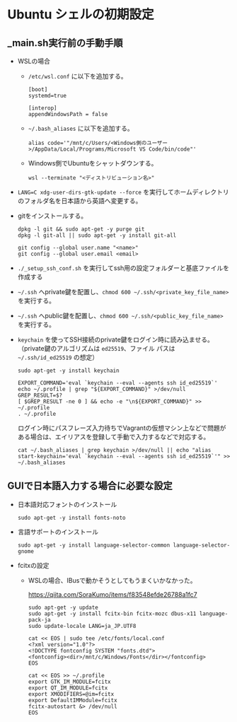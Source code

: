 # Ubuntu シェルの初期設定

## _main.sh実行前の手動手順

- WSLの場合

  - `/etc/wsl.conf` に以下を追加する。

      ```text
      [boot]
      systemd=true

      [interop]
      appendWindowsPath = false
      ```

  - `~/.bash_aliases` に以下を追加する。

      ```text
      alias code='"/mnt/c/Users/<Windows側のユーザー>/AppData/Local/Programs/Microsoft VS Code/bin/code"'
      ```

  - Windows側でUbuntuをシャットダウンする。

      ```pwsh
      wsl --terminate "<ディストリビューション名>"
      ```

- `LANG=C xdg-user-dirs-gtk-update --force` を実行してホームディレクトリのフォルダ名を日本語から英語へ変更する。

- gitをインストールする。

  ```shell
  dpkg -l git && sudo apt-get -y purge git
  dpkg -l git-all || sudo apt-get -y install git-all
  ```

  ```shell
  git config --global user.name "<name>"
  git config --global user.email <email>
  ```

- `./_setup_ssh_conf.sh` を実行してssh用の設定フォルダーと基底ファイルを作成する

- `~/.ssh` へprivate鍵を配置し、`chmod 600 ~/.ssh/<private_key_file_name>` を実行する。

- `~/.ssh` へpublic鍵を配置し、`chmod 600 ~/.ssh/<public_key_file_name>` を実行する。

- `keychain` を使ってSSH接続のprivate鍵をログイン時に読み込ませる。
  （private鍵のアルゴリズムは `ed25519`、ファイル パスは `~/.ssh/id_ed25519` の想定）

  ```shell
  sudo apt-get -y install keychain

  EXPORT_COMMAND='eval `keychain --eval --agents ssh id_ed25519`'
  echo ~/.profile | grep "${EXPORT_COMMAND}" >/dev/null
  GREP_RESULT=$?
  [ $GREP_RESULT -ne 0 ] && echo -e "\n${EXPORT_COMMAND}" >> ~/.profile
  . ~/.profile
  ```

  ログイン時にパスフレーズ入力待ちでVagrantの仮想マシン上などで問題がある場合は、エイリアスを登録して手動で入力するなどで対応する。

  ```shell
  cat ~/.bash_aliases | grep keychain >/dev/null || echo "alias start-keychain='eval `keychain --eval --agents ssh id_ed25519`'" >> ~/.bash_aliases
  ```

## GUIで日本語入力する場合に必要な設定

- 日本語対応フォントのインストール

  ```shell
  sudo apt-get -y install fonts-noto
  ```

- 言語サポートのインストール

  ```shell
  sudo apt-get -y install language-selector-common language-selector-gnome
  ```

- fcitxの設定
  - WSLの場合、IBusで動かそうとしてもうまくいかなかった。

    <https://qiita.com/SoraKumo/items/f83548efde26788a1fc7>

    ```shell
    sudo apt-get -y update
    sudo apt-get -y install fcitx-bin fcitx-mozc dbus-x11 language-pack-ja
    sudo update-locale LANG=ja_JP.UTF8

    cat << EOS | sudo tee /etc/fonts/local.conf
    <?xml version="1.0"?>
    <!DOCTYPE fontconfig SYSTEM "fonts.dtd">
    <fontconfig><dir>/mnt/c/Windows/Fonts</dir></fontconfig>
    EOS

    cat << EOS >> ~/.profile
    export GTK_IM_MODULE=fcitx
    export QT_IM_MODULE=fcitx
    export XMODIFIERS=@im=fcitx
    export DefaultIMModule=fcitx
    fcitx-autostart &> /dev/null
    EOS
    ```
